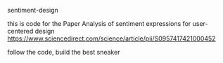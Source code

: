 sentiment-design

this is code for the Paper Analysis of sentiment expressions for user-centered design
https://www.sciencedirect.com/science/article/pii/S0957417421000452

follow the code, build the best sneaker

